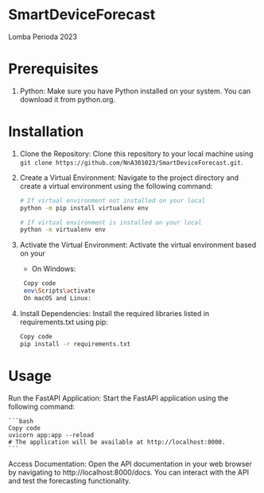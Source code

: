 # SmartDeviceForecast
Lomba Perioda 2023

# Prerequisites

1. Python: Make sure you have Python installed on your system. You can download it from python.org.

# Installation

1. Clone the Repository: Clone this repository to your local machine using `git clone https://github.com/NnA301023/SmartDeviceForecast.git`.

2. Create a Virtual Environment: Navigate to the project directory and create a virtual environment using the following command:
   ```bash
   # If virtual environment not installed on your local
   python -m pip install virtualenv env

   # If virtual environment is installed on your local
   python -m virtualenv env
   ```

3. Activate the Virtual Environment: Activate the virtual environment based on your 

   - On Windows:
   ```bash
    Copy code
    env\Scripts\activate
    On macOS and Linux:
    ```

3. Install Dependencies: Install the required libraries listed in requirements.txt using pip:

    ```bash
    Copy code
    pip install -r requirements.txt
    ```

# Usage

Run the FastAPI Application: Start the FastAPI application using the following command:

    ```bash
    Copy code
    uvicorn app:app --reload
    # The application will be available at http://localhost:8000.
    ```

Access Documentation: Open the API documentation in your web browser by navigating to http://localhost:8000/docs. You can interact with the API and test the forecasting functionality.